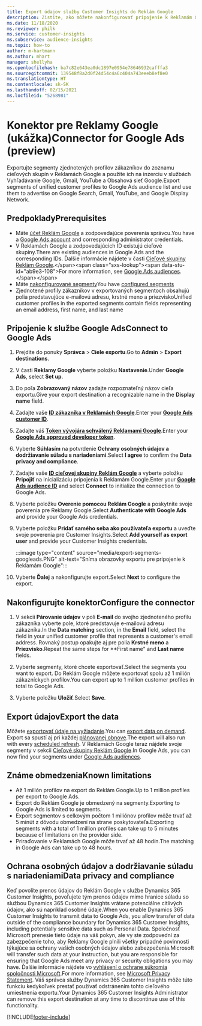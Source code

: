 ```yaml
---
title: Export údajov služby Customer Insights do Reklám Google
description: Zistite, ako môžete nakonfigurovať pripojenie k Reklamám Google.
ms.date: 11/18/2020
ms.reviewer: philk
ms.service: customer-insights
ms.subservice: audience-insights
ms.topic: how-to
author: m-hartmann
ms.author: mhart
manager: shellyha
ms.openlocfilehash: ba7c82e643ea0dc1897e0954e78646932cafffa3
ms.sourcegitcommit: 139548f8a2d0f24d54c4a6c404a743eeeb8ef8e0
ms.translationtype: HT
ms.contentlocale: sk-SK
ms.lasthandoff: 02/15/2021
ms.locfileid: "5268981"
---
```

# <a name="connector-for-google-ads-preview"></a><span data-ttu-id="ab9e3-103">Konektor pre Reklamy Google (ukážka)</span><span class="sxs-lookup"><span data-stu-id="ab9e3-103">Connector for Google Ads (preview)</span></span>

<span data-ttu-id="ab9e3-104">Exportujte segmenty zjednotených profilov zákazníkov do zoznamu cieľových skupín v Reklamách Google a použite ich na inzerciu v službách Vyhľadávanie Google, Gmail, YouTube a Obsahová sieť Google.</span><span class="sxs-lookup"><span data-stu-id="ab9e3-104">Export segments of unified customer profiles to Google Ads audience list and use them to advertise on Google Search, Gmail, YouTube, and Google Display Network.</span></span> 

## <a name="prerequisites"></a><span data-ttu-id="ab9e3-105">Predpoklady</span><span class="sxs-lookup"><span data-stu-id="ab9e3-105">Prerequisites</span></span>

-   <span data-ttu-id="ab9e3-106">Máte [účet Reklám Google](https://ads.google.com/) a zodpovedajúce poverenia správcu.</span><span class="sxs-lookup"><span data-stu-id="ab9e3-106">You have a [Google Ads account](https://ads.google.com/) and corresponding administrator credentials.</span></span>
-   <span data-ttu-id="ab9e3-107">V Reklamách Google a zodpovedajúcich ID existujú cieľové skupiny.</span><span class="sxs-lookup"><span data-stu-id="ab9e3-107">There are existing audiences in Google Ads and the corresponding IDs.</span></span> <span data-ttu-id="ab9e3-108">Ďalšie informácie nájdete v časti [Cieľové skupiny Reklám Google](https://support.google.com/google-ads/answer/7558048?hl=en#:~:text=Audience%20lists%20is%20a%20section,Display%20Network%20through%20remarketing%20campaigns.).</span><span class="sxs-lookup"><span data-stu-id="ab9e3-108">For more information, see [Google Ads audiences](https://support.google.com/google-ads/answer/7558048?hl=en#:~:text=Audience%20lists%20is%20a%20section,Display%20Network%20through%20remarketing%20campaigns.).</span></span>
-   <span data-ttu-id="ab9e3-109">Máte [nakonfigurované segmenty](segments.md)</span><span class="sxs-lookup"><span data-stu-id="ab9e3-109">You have [configured segments](segments.md)</span></span>
-   <span data-ttu-id="ab9e3-110">Zjednotené profily zákazníkov v exportovaných segmentoch obsahujú polia predstavujúce e-mailovú adresu, krstné meno a priezvisko</span><span class="sxs-lookup"><span data-stu-id="ab9e3-110">Unified customer profiles in the exported segments contain fields representing an email address, first name, and last name</span></span>

## <a name="connect-to-google-ads"></a><span data-ttu-id="ab9e3-111">Pripojenie k službe Google Ads</span><span class="sxs-lookup"><span data-stu-id="ab9e3-111">Connect to Google Ads</span></span>

1. <span data-ttu-id="ab9e3-112">Prejdite do ponuky **Správca** > **Ciele exportu**.</span><span class="sxs-lookup"><span data-stu-id="ab9e3-112">Go to **Admin** > **Export destinations**.</span></span>

1. <span data-ttu-id="ab9e3-113">V časti **Reklamy Google** vyberte položku **Nastavenie**.</span><span class="sxs-lookup"><span data-stu-id="ab9e3-113">Under **Google Ads**, select **Set up**.</span></span>

1. <span data-ttu-id="ab9e3-114">Do poľa **Zobrazovaný názov** zadajte rozpoznateľný názov cieľa exportu.</span><span class="sxs-lookup"><span data-stu-id="ab9e3-114">Give your export destination a recognizable name in the **Display name** field.</span></span>

1. <span data-ttu-id="ab9e3-115">Zadajte vaše **[ID zákazníka v Reklamách Google](https://support.google.com/google-ads/answer/1704344)**.</span><span class="sxs-lookup"><span data-stu-id="ab9e3-115">Enter your **[Google Ads customer ID](https://support.google.com/google-ads/answer/1704344)**.</span></span>

1. <span data-ttu-id="ab9e3-116">Zadajte váš **[Token vývojára schválený Reklamami Google](https://developers.google.com/google-ads/api/docs/first-call/dev-token)**.</span><span class="sxs-lookup"><span data-stu-id="ab9e3-116">Enter your **[Google Ads approved developer token](https://developers.google.com/google-ads/api/docs/first-call/dev-token)**.</span></span>

1. <span data-ttu-id="ab9e3-117">Vyberte **Súhlasím** na potvrdenie **Ochrany osobných údajov a dodržiavanie súladu s nariadeniami**.</span><span class="sxs-lookup"><span data-stu-id="ab9e3-117">Select **I agree** to confirm the **Data privacy and compliance**.</span></span>

1. <span data-ttu-id="ab9e3-118">Zadajte vaše **[ID cieľovej skupiny Reklám Google](https://support.google.com/google-ads/answer/7558048?hl=en#:~:text=Audience%20lists%20is%20a%20section,Display%20Network%20through%20remarketing%20campaigns.)** a vyberte položku **Pripojiť** na inicializáciu pripojenia k Reklamám Google.</span><span class="sxs-lookup"><span data-stu-id="ab9e3-118">Enter your **[Google Ads audience ID](https://support.google.com/google-ads/answer/7558048?hl=en#:~:text=Audience%20lists%20is%20a%20section,Display%20Network%20through%20remarketing%20campaigns.)** and select **Connect** to initialize the connection to Google Ads.</span></span>

1. <span data-ttu-id="ab9e3-119">Vyberte položku **Overenie pomocou Reklám Google** a poskytnite svoje poverenia pre Reklamy Google.</span><span class="sxs-lookup"><span data-stu-id="ab9e3-119">Select **Authenticate with Google Ads** and provide your Google Ads credentials.</span></span>

1. <span data-ttu-id="ab9e3-120">Vyberte položku **Pridať samého seba ako používateľa exportu** a uveďte svoje poverenia pre Customer Insights.</span><span class="sxs-lookup"><span data-stu-id="ab9e3-120">Select **Add yourself as export user** and provide your Customer Insights credentials.</span></span>

   :::image type="content" source="media/export-segments-googleads.PNG" alt-text="Sníma obrazovky exportu pre pripojenie k Reklamám Google":::

1. <span data-ttu-id="ab9e3-122">Vyberte **Ďalej** a nakonfigurujte export.</span><span class="sxs-lookup"><span data-stu-id="ab9e3-122">Select **Next** to configure the export.</span></span>

## <a name="configure-the-connector"></a><span data-ttu-id="ab9e3-123">Nakonfigurujte konektor</span><span class="sxs-lookup"><span data-stu-id="ab9e3-123">Configure the connector</span></span>

1. <span data-ttu-id="ab9e3-124">V sekcii **Párovanie údajov** v poli **E-mail** do svojho zjednoteného profilu zákazníka vyberte pole, ktoré predstavuje e-mailovú adresu zákazníka.</span><span class="sxs-lookup"><span data-stu-id="ab9e3-124">In the **Data matching** section, in the **Email** field, select the field in your unified customer profile that represents a customer's email address.</span></span> <span data-ttu-id="ab9e3-125">Rovnaký postup opakujte aj pre polia **Krstné meno** a **Priezvisko**.</span><span class="sxs-lookup"><span data-stu-id="ab9e3-125">Repeat the same steps for \*\*First name" and **Last name** fields.</span></span>

1. <span data-ttu-id="ab9e3-126">Vyberte segmenty, ktoré chcete exportovať.</span><span class="sxs-lookup"><span data-stu-id="ab9e3-126">Select the segments you want to export.</span></span> <span data-ttu-id="ab9e3-127">Do Reklám Google môžete exportovať spolu až 1 milión zákazníckych profilov.</span><span class="sxs-lookup"><span data-stu-id="ab9e3-127">You can export up to 1 million customer profiles in total to Google Ads.</span></span>

1. <span data-ttu-id="ab9e3-128">Vyberte položku **Uložiť**.</span><span class="sxs-lookup"><span data-stu-id="ab9e3-128">Select **Save**.</span></span>

## <a name="export-the-data"></a><span data-ttu-id="ab9e3-129">Export údajov</span><span class="sxs-lookup"><span data-stu-id="ab9e3-129">Export the data</span></span>

<span data-ttu-id="ab9e3-130">Môžete [exportovať údaje na vyžiadanie](export-destinations.md).</span><span class="sxs-lookup"><span data-stu-id="ab9e3-130">You can [export data on demand](export-destinations.md).</span></span> <span data-ttu-id="ab9e3-131">Export sa spustí aj pri každej [plánovanej obnove](system.md#schedule-tab).</span><span class="sxs-lookup"><span data-stu-id="ab9e3-131">The export will also run with every [scheduled refresh](system.md#schedule-tab).</span></span> <span data-ttu-id="ab9e3-132">V Reklamách Google teraz nájdete svoje segmenty v sekcii [Cieľové skupiny Reklám Google](https://support.google.com/google-ads/answer/7558048?hl=en/).</span><span class="sxs-lookup"><span data-stu-id="ab9e3-132">In Google Ads, you can now find your segments under [Google Ads audiences](https://support.google.com/google-ads/answer/7558048?hl=en/).</span></span>

## <a name="known-limitations"></a><span data-ttu-id="ab9e3-133">Známe obmedzenia</span><span class="sxs-lookup"><span data-stu-id="ab9e3-133">Known limitations</span></span>

- <span data-ttu-id="ab9e3-134">Až 1 milión profilov na export do Reklám Google.</span><span class="sxs-lookup"><span data-stu-id="ab9e3-134">Up to 1 million profiles per export to Google Ads.</span></span>
- <span data-ttu-id="ab9e3-135">Export do Reklám Google je obmedzený na segmenty.</span><span class="sxs-lookup"><span data-stu-id="ab9e3-135">Exporting to Google Ads is limited to segments.</span></span>
- <span data-ttu-id="ab9e3-136">Export segmentov s celkovým počtom 1 miliónov profilov môže trvať až 5 minút z dôvodu obmedzení na strane poskytovateľa.</span><span class="sxs-lookup"><span data-stu-id="ab9e3-136">Exporting segments with a total of 1 million profiles can take up to 5 minutes because of limitations on the provider side.</span></span> 
- <span data-ttu-id="ab9e3-137">Priraďovanie v Reklamách Google môže trvať až 48 hodín.</span><span class="sxs-lookup"><span data-stu-id="ab9e3-137">The matching in Google Ads can take up to 48 hours.</span></span>

## <a name="data-privacy-and-compliance"></a><span data-ttu-id="ab9e3-138">Ochrana osobných údajov a dodržiavanie súladu s nariadeniami</span><span class="sxs-lookup"><span data-stu-id="ab9e3-138">Data privacy and compliance</span></span>

<span data-ttu-id="ab9e3-139">Keď povolíte prenos údajov do Reklám Google v službe Dynamics 365 Customer Insights, povoľujete tým prenos údajov mimo hranice súladu so službou Dynamics 365 Customer Insights vrátane potenciálne citlivých údajov, ako sú napríklad osobné údaje.</span><span class="sxs-lookup"><span data-stu-id="ab9e3-139">When you enable Dynamics 365 Customer Insights to transmit data to Google Ads, you allow transfer of data outside of the compliance boundary for Dynamics 365 Customer Insights, including potentially sensitive data such as Personal Data.</span></span> <span data-ttu-id="ab9e3-140">Spoločnosť Microsoft prenesie tieto údaje na váš pokyn, ale vy ste zodpovední za zabezpečenie toho, aby Reklamy Google plnili všetky prípadné povinnosti týkajúce sa ochrany vašich osobných údajov alebo zabezpečenia.</span><span class="sxs-lookup"><span data-stu-id="ab9e3-140">Microsoft will transfer such data at your instruction, but you are responsible for ensuring that Google Ads meet any privacy or security obligations you may have.</span></span> <span data-ttu-id="ab9e3-141">Ďalšie informácie nájdete vo [vyhlásení o ochrane súkromia spoločnosti Microsoft](https://go.microsoft.com/fwlink/?linkid=396732).</span><span class="sxs-lookup"><span data-stu-id="ab9e3-141">For more information, see [Microsoft Privacy Statement](https://go.microsoft.com/fwlink/?linkid=396732).</span></span>
<span data-ttu-id="ab9e3-142">Váš správca služby Dynamics 365 Customer Insights môže túto funkciu kedykoľvek prestať používať odstránením tohto cieľového umiestnenia exportu.</span><span class="sxs-lookup"><span data-stu-id="ab9e3-142">Your Dynamics 365 Customer Insights Administrator can remove this export destination at any time to discontinue use of this functionality.</span></span>


[!INCLUDE[footer-include](../includes/footer-banner.md)]